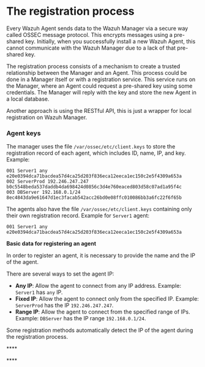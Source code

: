 # The registration process

Every Wazuh Agent sends data to the Wazuh Manager via a secure way called OSSEC message protocol. This encrypts messages using a pre-shared key. Initially, when you successfully install a new Wazuh Agent, this cannot communicate with the Wazuh Manager due to a lack of that pre-shared key.

The registration process consists of a mechanism to create a trusted relationship between the Manager and an Agent. This process could be done in a Manager itself or with a registration service. This service runs on the Manager, where an Agent could request a pre-shared key using some credentials. The Manager will reply with the key and store the new Agent in a local database.

Another approach is using the RESTful API, this is just a wrapper for local registration on Wazuh Manager.  


### Agent keys

 The manager uses the file `/var/ossec/etc/client.keys` to store the registration record of each agent, which includes ID, name, IP, and key. Example:

```text
001 Server1 any e20e0394dca71bacdea57d4ca25d203f836eca12eeca1ec150c2e5f4309a653a
002 ServerProd 192.246.247.247 b0c5548beda537daddb4da698424d0856c3d4e760eaced803d58c07ad1a95f4c
003 DBServer 192.168.0.1/24 8ec4843da9e61647d1ec3facab542acc26bd0e08ffc010086bb3a6fc22f6f65b
```

 The agents also have the file `/var/ossec/etc/client.keys` containing only their own registration record. Example for `Server1` agent:

```text
001 Server1 any e20e0394dca71bacdea57d4ca25d203f836eca12eeca1ec150c2e5f4309a653a
```

 **Basic data for registering an agent**

In order to register an agent, it is necessary to provide the name and the IP of the agent.

There are several ways to set the agent IP:

*  **Any IP**: Allow the agent to connect from any IP address. Example: `Server1` has `any` IP.
*  **Fixed IP**: Allow the agent to connect only from the specified IP. Example: `ServerProd` has the IP `192.246.247.247`.
*  **Range IP**: Allow the agent to connect from the specified range of IPs. Example: `DBServer` has the IP range `192.168.0.1/24`.

Some registration methods automatically detect the IP of the agent during the registration process.

\*\*\*\*

\*\*\*\*


